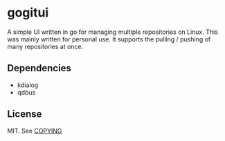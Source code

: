 gogitui
=======

A simple UI written in go for managing multiple repositories on Linux. This was mainly written for personal use.
It supports the pulling / pushing of many repositories at once.

Dependencies
------------
* kdialog
* qdbus

License
-------
MIT. See [COPYING](COPYING)